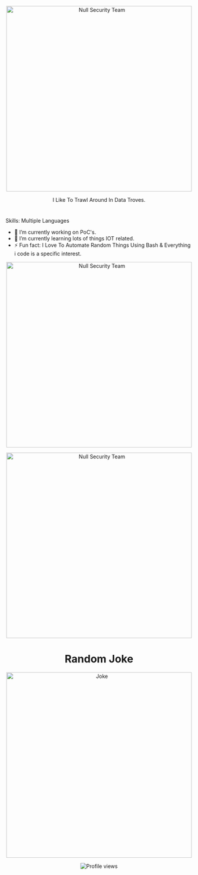 <p align="center">
  <a href="https://github.com/NULL-Security-Team">
    <img src="https://user-images.githubusercontent.com/48811414/219992613-de266069-beaa-4071-ac2c-8b563fb441ac.png" alt="Null Security Team" width="500" 
    onmouseover="this.style.transform='scale(1.05)'; this.style.opacity='0.8';" 
    onmouseout="this.style.transform='scale(1)'; this.style.opacity='1';">
  </a>

<p align="center">I Like To Trawl Around In Data Troves.</p>
<h1 align="center"> </h1>
Skills: Multiple Languages

- 🔭 I’m currently working on PoC's. 
- 🌱 I’m currently learning lots of things IOT related. 
- ⚡ Fun fact: I Love To Automate Random Things Using Bash & Everything i code is a specific interest. 

<p align="center">
    <img width="500" src="https://github-profile-summary-cards.vercel.app/api/cards/profile-details?username=SirCryptic&theme=monokai" alt="Null Security Team">
</p>

<p align="center">
    <img width="500" src="https://github-profile-trophy.vercel.app/?username=SirCryptic&theme=onedark" alt="Null Security Team">
</p>

<h1 align="center"> Random Joke</h1>
<p align="center">
    <img width="500" src="https://readme-jokes.vercel.app/api?hideBorder" alt="Joke">
</p>

<div align="center">
  <img src="https://gpvc.arturio.dev/SirCryptic" alt="Profile views" />
</div>
